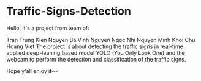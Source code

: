 # Traffic-Signs-Detection
Hello, it's a project from team of:

Tran Trung Kien
Nguyen Ba Vinh
Nguyen Ngoc Nhi
Nguyen Minh Khoi
Chu Hoang Viet
The project is about detecting the traffic signs in real-time applied deep-leaning based model YOLO (You Only Look One) and the webcam to perform the detection and classification of the traffic signs.

Hope y'all enjoy it~~
